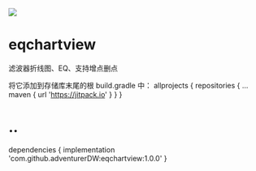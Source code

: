 [![](https://jitpack.io/v/adventurerDW/eqchartview.svg)](https://jitpack.io/#adventurerDW/eqchartview)

# eqchartview
滤波器折线图、EQ、支持增点删点

将它添加到存储库末尾的根 build.gradle 中：
allprojects {
		repositories {
			...
			maven { url 'https://jitpack.io' }
		}
}

# ..
dependencies {
    implementation 'com.github.adventurerDW:eqchartview:1.0.0'
}
